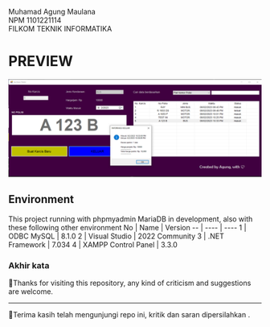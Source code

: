 Muhamad Agung Maulana  
NPM 1101221114  
FILKOM TEKNIK INFORMATIKA  

# PREVIEW
![PREVIEW IMAGE](https://github.com/AgungSukaAFK/UAS-Pemrograman-Dasar-ParkingApp-CS-ODBC/blob/main/preview.PNG)

## Environment
This project running with phpmyadmin MariaDB in development, also with these following other environment
No | Name | Version
-- | ---- | ----
1 | ODBC MySQL | 8.1.0
2 | Visual Studio | 2022 Community
3 | .NET Framework | 7.034
4 | XAMPP Control Panel | 3.3.0

### Akhir kata
👋Thanks for visiting this repository, any kind of criticism and suggestions are welcome.
-- -- -- -- -- -- -- --
👋Terima kasih telah mengunjungi repo ini, kritik dan saran dipersilahkan .